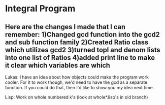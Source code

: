 Integral Program
=========
Here are the changes I made that I can remember:
1)Changed gcd function into the gcd2 and sub function family
2)Created Ratio class which utilizes gcd2 
3)turned topl and denom lists into one list of Ratios
4)added print line to make it clear which variables are which
------------------------------------------------------------
Lukas: I have an idea about how objects could make
the program work cooler. For it to work though, we'd need
to have the gcd as a separate function. If you could do 
that, then I'd like to show you my idea next time.

Lisp: Work on whole numbered k's  (look at whole*.lisp's in old branch)